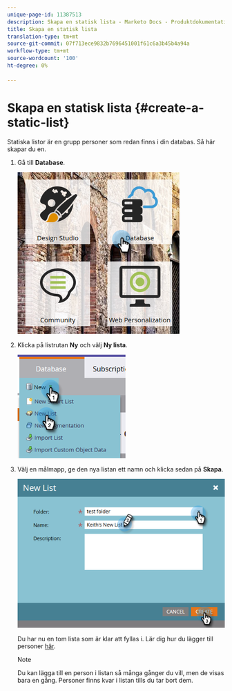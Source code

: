 ```yaml
---
unique-page-id: 11387513
description: Skapa en statisk lista - Marketo Docs - Produktdokumentation
title: Skapa en statisk lista
translation-type: tm+mt
source-git-commit: 07f713ece9832b7696451001f61c6a3b45b4a94a
workflow-type: tm+mt
source-wordcount: '100'
ht-degree: 0%

---
```



# Skapa en statisk lista {#create-a-static-list}

Statiska listor är en grupp personer som redan finns i din databas. Så här skapar du en.

1. Gå till **Database**.

   ![](assets/db.png)

1. Klicka på listrutan **Ny** och välj **Ny lista**.

   ![](assets/two.png)

1. Välj en målmapp, ge den nya listan ett namn och klicka sedan på **Skapa**.

   ![](assets/three.png)

   Du har nu en tom lista som är klar att fyllas i. Lär dig hur du lägger till personer [här](/help/marketo/product-docs/core-marketo-concepts/smart-lists-and-static-lists/static-lists/understanding-static-lists.md#ways-to-add-remove-people-from-a-list).

   >[!NOTE]
   >
   >Du kan lägga till en person i listan så många gånger du vill, men de visas bara en gång. Personer finns kvar i listan tills du tar bort dem.
